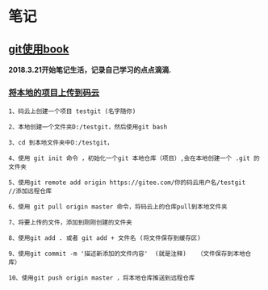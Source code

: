 # 笔记

## [git使用book](https://git-scm.com/book/zh/v2)  


> 

**2018.3.21开始笔记生活，记录自己学习的点点滴滴.**

### [将本地的项目上传到码云](http://www.cnblogs.com/guaguaerhao/p/7865034.html)

    1、码云上创建一个项目 testgit (名字随你)

    2、本地创建一个文件夹D:/testgit，然后使用git bash    

    3、cd 到本地文件夹中D:/testgit，

    4、使用 git init 命令 ，初始化一个git 本地仓库（项目）,会在本地创建一个 .git 的文件夹

    5、使用git remote add origin https://gitee.com/你的码云用户名/testgit      //添加远程仓库

    6、使用 git pull origin master 命令，将码云上的仓库pull到本地文件夹

    7、将要上传的文件，添加到刚刚创建的文件夹

    8、使用git add . 或者 git add + 文件名 (将文件保存到缓存区)

    9、使用git commit -m '描述新添加的文件内容'  (就是注释)   （文件保存到本地仓库）

    10、使用git push origin master ，将本地仓库推送到远程仓库

